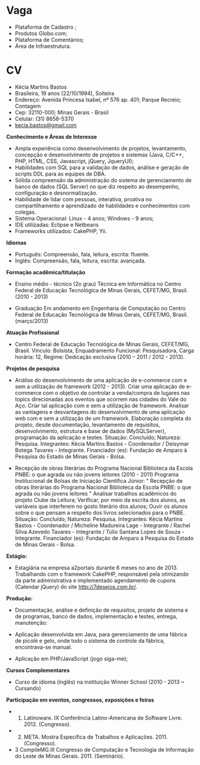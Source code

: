 Vaga
====

- Plataforma de Cadastro ;
- Produtos Globo.com;
- Plataforma de Comentários;
- Área de Infraestrutura.


CV
==
- Kécia Martins Bastos<br/>
- Brasileira, 19 anos (22/10/1994), Solteira<br/>
- Endereço: Avenida Princesa Isabel, nº 576 ap. 401; Parque Recreio; Contagem <br/>
- Cep: 32110-000; Minas Gerais - Brasil<br/>
- Celular: (31) 8658-5370<br/>
- kecia.bastos@gmail.com<br/>
 
**Conhecimento e Áreas de Interesse**<br/>
 
- Ampla experiência como desenvolvimento de projetos, levantamento, concepção e desenvolvimento de projetos e sistemas (Java, C/C++, PHP, HTML, CSS, Javascript, jQuery, JqueryUI);
- Habilidades com SQL para a validação de dados, análise e geração de scripts DDL para as equipes de DBA. 
- Sólida compreensão da administração do sistema de gerenciamento de banco de dados (SQL Server) no que diz respeito ao desempenho, configuração e desnormalização.
- Habilidade de lidar com pessoas, interativa, proativa no compartilhamento e aprendizado de habilidades e conhecimentos com colegas.
- Sistema Operacional: Linux - 4 anos; Windows - 9 anos;
- IDE utilizadas: Eclipse e Netbeans
- Frameworks utilizados: CakePHP, Yii.

**Idiomas**<br/>

- Português: Compreensão, fala, leitura, escrita: fluente.
- Inglês: Compreensão, fala, leitura, escrita: avançada. 


**Formação acadêmica/titulação**
- Ensino médio - técnico (2o grau)
Técnica em Informática no Centro Federal de Educação Tecnológica de Minas Gerais, CEFET/MG, Brasil. (2010 - 2013)

- Graduação
Em andamento em Engenharia de Computação no Centro Federal de Educação Tecnológica de Minas Gerais, CEFET/MG, Brasil. (março/2013) 


**Atuação Profissional**
- Centro Federal de Educação Tecnológica de Minas Gerais, CEFET/MG, Brasil.
Vínculo: Bolsista, Enquadramento Funcional: Pesquisadora, Carga horária: 12, Regime: Dedicação exclusiva (2010 – 2011 / 2012 - 2013).

**Projetos de pesquisa**
- Análise do desenvolvimento de uma aplicação de e-commerce com e sem a utilização de framework (2012 - 2013).
Criar uma aplicação de e-commerce com o objetivo de controlar a venda/compra de lugares nas topics direcionadas aos eventos que ocorrem nas cidades do Vale do Aço. Criar tal aplicação com e sem a utilização de framework. Analisar as vantagens e desvantagens do desenvolvimento de uma aplicação web com e sem a utilização de um framework.
Elaboração completa do projeto, desde documentação, levantamento de requisitos, desenvolvimento, estrutura e base de dados (MySQLServer), programação da aplicação e testes.
Situação: Concluído; 
Natureza: Pesquisa.
Integrantes: Kécia Martins Bastos - Coordenador / Deisymar Botega Tavares - Integrante.
Financiador (es): Fundação de Amparo à Pesquisa do Estado de Minas Gerais - Bolsa.

- Recepção de obras literárias do Programa Nacional Biblioteca da Escola PNBE: o que agrada ou não jovens leitores (2010 - 2011)
Programa Institucional de Bolsas de Iniciação Científica Júnior: " Recepção de obras literárias do Programa Nacional Biblioteca da Escola PNBE: o que agrada ou não jovens leitores " Analisar trabalhos acadêmicos do projeto Clube da Leitura; Verificar, por meio da escrita dos alunos, as variáveis que interferem no gosto literário dos alunos; Ouvir os alunos sobre o que pensam a respeito dos livros selecionados para o PNBE.
Situação: Concluído; 
Natureza: Pesquisa. 
Integrantes: Kécia Martins Bastos - Coordenador / Micheline Madureira Lage - Integrante / Rachel Silva Azevedo Tavares - Integrante / Túlio Santana Lopes de Souza - Integrante.
Financiador (es): Fundação de Amparo à Pesquisa do Estado de Minas Gerais - Bolsa.



**Estágio:**<br/>
- Estagiária na empresa a2portais durante 6 meses no ano de 2013. Trabalhando com o framework CakePHP, responsável pela otimizando da parte administrativa e implementado agendamento de cupons (Calendar jQuery) do site http://7desejos.com.br/.

**Produção:**<br/>
- Documentação, análise e definição de requisitos, projeto de sistema e de programas, banco de dados, implementação e testes, entrega, manutenção:

- Aplicação desenvolvida em Java, para gerenciamento de uma fábrica de picolé e gelo, onde todo o sistema de controle da fábrica, encontrava-se manual.
- Aplicação em PHP/JavaScript (jogo siga-me);

**Cursos Complementares**<br/>
-  Curso de idioma (inglês) na instituição Winner School (2010 - 2013 ~ Cursando) <br/> 

**Participação em eventos, congressos, exposições e feiras**
- 1. Latinoware. IX Conferência Latino-Americana de Software Livre. 2012. (Congresso).
- 2. META. Mostra Específica de Trabalhos e Aplicações. 2011. (Congresso).
- 3 CompileMG.III Congresso de Computação e Tecnologia de Informação do Leste de Minas Gerais. 2011. (Seminário).
